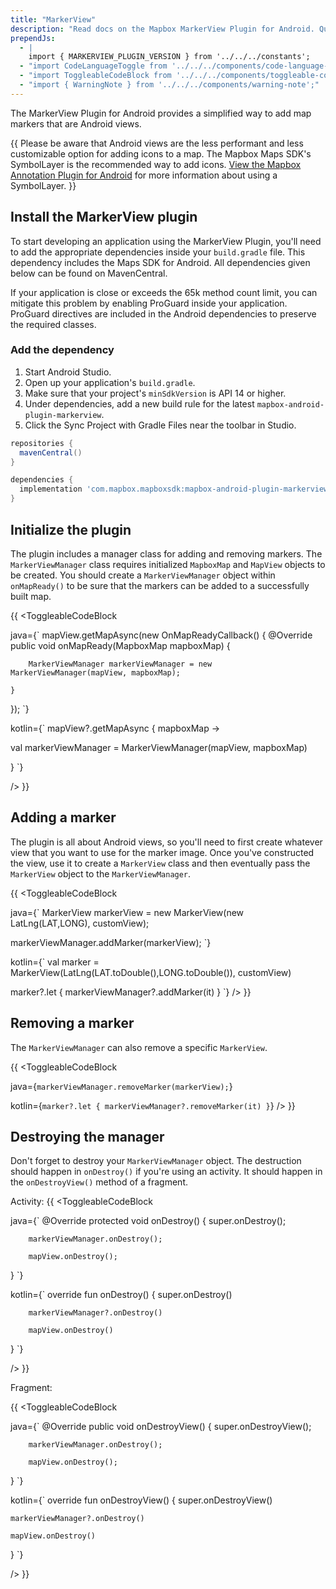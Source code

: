 ```yaml
---
title: "MarkerView"
description: "Read docs on the Mapbox MarkerView Plugin for Android. Quickly customize and add Android view-based markers to a Mapbox map."
prependJs:
  - |
    import { MARKERVIEW_PLUGIN_VERSION } from '../../../constants';
  - "import CodeLanguageToggle from '../../../components/code-language-toggle';"
  - "import ToggleableCodeBlock from '../../../components/toggleable-code-block';"
  - "import { WarningNote } from '../../../components/warning-note';"
---
```


The MarkerView Plugin for Android provides a simplified way to add map markers that are Android views.

{{
<WarningNote title="Alternative option">
Please be aware that Android views are the less performant and less customizable option for adding icons to a map. The Mapbox Maps SDK's SymbolLayer is the recommended way to add icons. <a href="/android/plugins/overview/annotation">View the Mapbox Annotation Plugin for Android</a> for more information about using a SymbolLayer.
</WarningNote>
}}

## Install the MarkerView plugin

To start developing an application using the MarkerView Plugin, you'll need to add the appropriate dependencies inside your `build.gradle` file. This dependency includes the Maps SDK for Android. All dependencies given below can be found on MavenCentral.

If your application is close or exceeds the 65k method count limit, you can mitigate this problem by enabling ProGuard inside your application. ProGuard directives are included in the Android dependencies to preserve the required classes.

### Add the dependency

1. Start Android Studio.
2. Open up your application's `build.gradle`.
3. Make sure that your project's `minSdkVersion` is API 14 or higher.
4. Under dependencies, add a new build rule for the latest `mapbox-android-plugin-markerview`.
5. Click the Sync Project with Gradle Files near the toolbar in Studio.

```groovy
repositories {
  mavenCentral()
}

dependencies {
  implementation 'com.mapbox.mapboxsdk:mapbox-android-plugin-markerview:{{ MARKERVIEW_PLUGIN_VERSION }}'
}
```

## Initialize the plugin

The plugin includes a manager class for adding and removing markers. The `MarkerViewManager` class requires initialized `MapboxMap` and `MapView` objects to be created. You should create a `MarkerViewManager` object within `onMapReady()` to be sure that the markers can be added to a successfully built map.

{{
<CodeLanguageToggle id="initializing-markerview-plugin" />
<ToggleableCodeBlock

java={`
mapView.getMapAsync(new OnMapReadyCallback() {
	@Override
	public void onMapReady(MapboxMap mapboxMap) {

		MarkerViewManager markerViewManager = new MarkerViewManager(mapView, mapboxMap);

	}
});
`}

kotlin={`
mapView?.getMapAsync { mapboxMap ->

 val markerViewManager = MarkerViewManager(mapView, mapboxMap)

}
`}

/>
}}

## Adding a marker

The plugin is all about Android views, so you'll need to first create whatever view that you want to use for the marker image. Once you've constructed the view, use it to create a `MarkerView` class and then eventually pass the `MarkerView` object to the `MarkerViewManager`.

{{
<CodeLanguageToggle id="adding-markerview" />
<ToggleableCodeBlock

java={`
MarkerView markerView = new MarkerView(new LatLng(LAT,LONG), customView);

markerViewManager.addMarker(markerView);
`}

kotlin={`
val marker = MarkerView(LatLng(LAT.toDouble(),LONG.toDouble()), customView)

marker?.let {
	markerViewManager?.addMarker(it)
}
`}
/>
}}

## Removing a marker

The `MarkerViewManager` can also remove a specific `MarkerView`.

{{
<CodeLanguageToggle id="removing-markerview" />
<ToggleableCodeBlock

java={`
markerViewManager.removeMarker(markerView);
`}

kotlin={`
marker?.let {
	markerViewManager?.removeMarker(it)
}
`}
/>
}}


## Destroying the manager

Don't forget to destroy your `MarkerViewManager` object. The destruction should happen in `onDestroy()` if you're using an activity. It should happen in the `onDestroyView()` method of a fragment.

Activity:
{{
<CodeLanguageToggle id="destroy-in-activity" />
<ToggleableCodeBlock

java={`
@Override
protected void onDestroy() {
	super.onDestroy();

		markerViewManager.onDestroy();

		mapView.onDestroy();
}
`}

kotlin={`
override fun onDestroy() {
	super.onDestroy()

		markerViewManager?.onDestroy()

		mapView.onDestroy()
}
`}

/>
}}

Fragment:

{{
<CodeLanguageToggle id="destroy-in-fragment" />
<ToggleableCodeBlock

java={`
@Override
public void onDestroyView() {
	super.onDestroyView();

		markerViewManager.onDestroy();

		mapView.onDestroy();
}
`}

kotlin={`
override fun onDestroyView() {
super.onDestroyView()

	markerViewManager?.onDestroy()

	mapView.onDestroy()
}
`}

/>
}}



